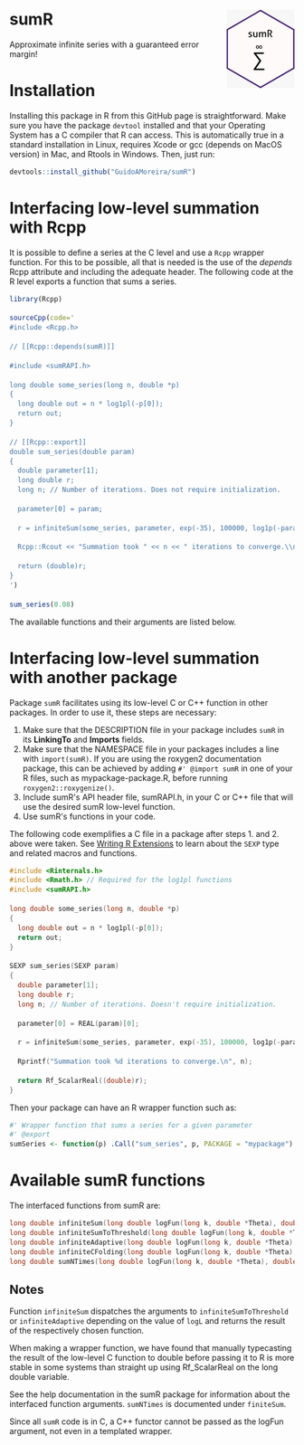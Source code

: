 # sumR <img src='man/figures/logo.jpeg' align="right" height="139" />

Approximate infinite series with a guaranteed error margin!

# Installation
Installing this package in R from this GitHub page is straightforward. Make sure you have the package `devtool` installed and that your Operating System has a C compiler that R can access. This is automatically true in a standard installation in Linux, requires Xcode or gcc (depends on MacOS version) in Mac, and Rtools in Windows. Then, just run:

```R
devtools::install_github("GuidoAMoreira/sumR")
```

# Interfacing low-level summation with Rcpp

It is possible to define a series at the C level and use a `Rcpp` wrapper function. For this to be possible, all that is needed is the use of the *depends* Rcpp attribute and including the adequate header. The following code at the R level exports a function that sums a series.

```R
library(Rcpp)

sourceCpp(code='
#include <Rcpp.h>

// [[Rcpp::depends(sumR)]]

#include <sumRAPI.h>

long double some_series(long n, double *p)
{
  long double out = n * log1pl(-p[0]);
  return out;
}

// [[Rcpp::export]]
double sum_series(double param)
{
  double parameter[1];
  long double r;
  long n; // Number of iterations. Does not require initialization.

  parameter[0] = param;

  r = infiniteSum(some_series, parameter, exp(-35), 100000, log1p(-parameter[0]), 0, &n);
  
  Rcpp::Rcout << "Summation took " << n << " iterations to converge.\\n";

  return (double)r;
}
')

sum_series(0.08)
```

The available functions and their arguments are listed below.

# Interfacing low-level summation with another package

Package `sumR` facilitates using its low-level C or C++ function in other packages. In order to use it, these steps are necessary:

1. Make sure that the DESCRIPTION file in your package includes `sumR` in its **LinkingTo** and **Imports** fields.
2. Make sure that the NAMESPACE file in your packages includes a line with `import(sumR)`. If you are using the roxygen2 documentation package, this can be achieved by adding `#' @import sumR` in one of your R files, such as mypackage-package.R, before running `roxygen2::roxygenize()`.
3. Include sumR's API header file, sumRAPI.h, in your C or C++ file that will use the desired sumR low-level function.
4. Use sumR's functions in your code.

The following code exemplifies a C file in a package after steps 1. and 2. above were taken. See [Writing R Extensions](https://cran.r-project.org/doc/manuals/r-release/R-exts.html) to learn about the `SEXP` type and related macros and functions.

```C
#include <Rinternals.h>
#include <Rmath.h> // Required for the log1pl functions
#include <sumRAPI.h>

long double some_series(long n, double *p)
{
  long double out = n * log1pl(-p[0]);
  return out;
}

SEXP sum_series(SEXP param)
{
  double parameter[1];
  long double r;
  long n; // Number of iterations. Doesn't require initialization.

  parameter[0] = REAL(param)[0];

  r = infiniteSum(some_series, parameter, exp(-35), 100000, log1p(-parameter[0]), 0, &n);
  
  Rprintf("Summation took %d iterations to converge.\n", n);
  
  return Rf_ScalarReal((double)r);
}

```

Then your package can have an R wrapper function such as:

```R
#' Wrapper function that sums a series for a given parameter
#' @export
sumSeries <- function(p) .Call("sum_series", p, PACKAGE = "mypackage")
```

# Available sumR functions

The interfaced functions from sumR are:

```C
long double infiniteSum(long double logFun(long k, double *Theta), double *params, double eps, long maxIter, double logL, long n0, long* n);
long double infiniteSumToThreshold(long double logFun(long k, double *Theta), double *params, double eps, long maxIter, long n0, long* n);
long double infiniteAdaptive(long double logFun(long k, double *Theta), double *params, double eps, long maxIter, double logL, long n0, long* n);
long double infiniteCFolding(long double logFun(long k, double *Theta), double *params, double eps, long maxIter, long n0, long* n, long c, long N_start);
long double sumNTimes(long double logFun(long k, double *Theta), double *params, long n, long n0);
```

## Notes
Function `infiniteSum` dispatches the arguments to `infiniteSumToThreshold` or `infiniteAdaptive` depending on the value of `logL` and returns the result of the respectively chosen function.

When making a wrapper function, we have found that manually typecasting the result of the low-level C function to double before passing it to R is more stable in some systems than straight up using Rf_ScalarReal on the long double variable.

See the help documentation in the sumR package for information about the interfaced function arguments. `sumNTimes` is documented under `finiteSum`.

Since all `sumR` code is in C, a C++ functor cannot be passed as the logFun argument, not even in a templated wrapper.
